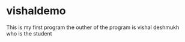 # vishaldemo
This is my first program 
the outher of the program is vishal deshmukh <br> who is the student 

